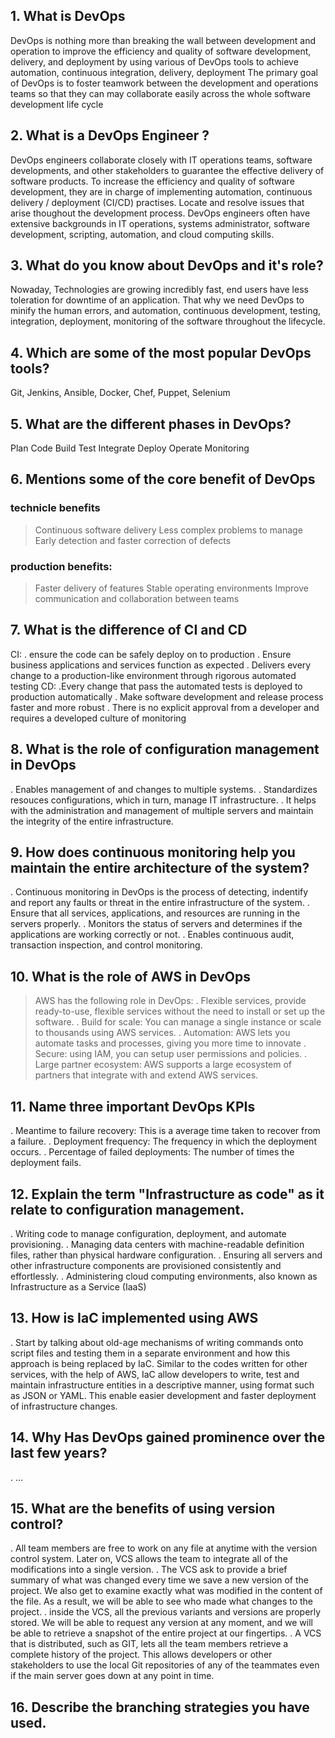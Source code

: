 ## 1. What is DevOps
DevOps is nothing more than breaking the wall between development and operation to improve the efficiency and quality of software development, delivery, and deployment by using various of DevOps tools to achieve automation, continuous integration, delivery, deployment
The primary goal of DevOps is to foster teamwork between the development and operations teams so that they can may collaborate easily across the whole software development life cycle
## 2. What is a DevOps Engineer ?
DevOps engineers collaborate closely with IT operations teams, software developments, and other stakeholders to guarantee the effective delivery of software products.
To increase the efficiency and quality of software development, they are in charge of implementing automation, continuous delivery / deployment (CI/CD) practises.
Locate and resolve issues that arise thoughout the development process.
DevOps engineers often have extensive backgrounds in IT operations, systems administrator, software development, scripting, automation, and cloud computing skills. 
## 3. What do you know about DevOps and it's role?
Nowaday, Technologies are growing incredibly fast, end users have less toleration for downtime of an application. That why we need DevOps to minify the human errors, and automation, continuous development, testing, integration, deployment, monitoring of the software throughout the lifecycle.
## 4. Which are some of the most popular DevOps tools?
Git, Jenkins, Ansible, Docker, Chef, Puppet, Selenium
## 5. What are the different phases in DevOps?
Plan
Code
Build 
Test
Integrate
Deploy
Operate
Monitoring
## 6. Mentions some of the core benefit of DevOps
### technicle benefits
> Continuous software delivery
> Less complex problems to manage
> Early detection and faster correction of defects
### production benefits:
> Faster delivery of features
> Stable operating environments
> Improve communication and collaboration between teams
## 7. What is the difference of CI and CD
CI:
. ensure the code can be safely deploy on to production
. Ensure business applications and services function as expected
. Delivers every change to a production-like environment through rigorous automated testing
CD:
.Every change that pass the automated tests is deployed to production automatically
. Make software development and release process faster and more robust
. There is no explicit approval from a developer and requires a developed culture of monitoring
## 8. What is the role of configuration management in DevOps
. Enables management of and changes to multiple systems.
. Standardizes resouces configurations, which in turn, manage IT infrastructure.
. It helps with the administration and management of multiple servers and maintain the integrity of the entire infrastructure.
## 9. How does continuous monitoring help you maintain the entire architecture of the system?
. Continuous monitoring in DevOps is the process of detecting, indentify and report any faults or threat in the entire infrastructure of the system.
. Ensure that all services, applications, and resources are running in the servers properly.
. Monitors the status of servers and determines if the applications are working correctly or not.
. Enables continuous audit, transaction inspection, and control monitoring.
## 10. What is the role of AWS in DevOps
> AWS has the following role in DevOps:
. Flexible services, provide ready-to-use, flexible services without the need to install or set up the software.
. Build for scale: You can manage a single instance or scale to thousands using AWS services.
. Automation: AWS lets you automate tasks and processes, giving you more time to innovate
. Secure: using IAM, you can setup user permissions and policies.
. Large partner ecosystem: AWS supports a large ecosystem of partners that integrate with and extend AWS services.
## 11. Name three important DevOps KPIs
. Meantime to failure recovery: This is a average time taken to recover from a failure.
. Deployment frequency: The frequency in which the deployment occurs.
. Percentage of failed deployments: The number of times the deployment fails.
## 12. Explain the term "Infrastructure as code" as it relate to configuration management.
. Writing code to manage configuration, deployment, and automate provisioning.
. Managing data centers with machine-readable definition files, rather than physical hardware configuration.
. Ensuring all servers and other infrastructure components are provisioned consistently and effortlessly.
. Administering cloud computing environments, also known as Infrastructure as a Service (IaaS)
## 13. How is IaC implemented using AWS
. Start by talking about old-age mechanisms of writing commands onto script files and testing them in a separate environment and how this approach is being replaced by IaC. Similar to the codes written for other services, with the help of AWS, IaC allow developers to write, test and maintain infrastructure entities in a descriptive manner, using format such as JSON or YAML. This enable easier development and faster deployment of infrastructure changes.
## 14. Why Has DevOps gained prominence over the last few years?
. ...
## 15. What are the benefits of using version control?
. All team members are free to work on any file at anytime with the version control system. Later on, VCS allows the team to integrate all of the modifications into a single version.
. The VCS ask to provide a brief summary of what was changed every time we save a new version of the project. We also get to examine exactly what was modified in the content of the file. As a result, we will be able to see who made what changes to the project.
. inside the VCS, all the previous variants and versions are properly stored. We will be able to request any version at any moment, and we will be able to retrieve a snapshot of the entire project at our fingertips. 
. A VCS that is distributed, such as GIT, lets all the team members retrieve a complete history of the project. This allows developers or other stakeholders to use the local Git repositories of any of the teammates even if the main server goes down at any point in time.
## 16. Describe the branching strategies you have used.


